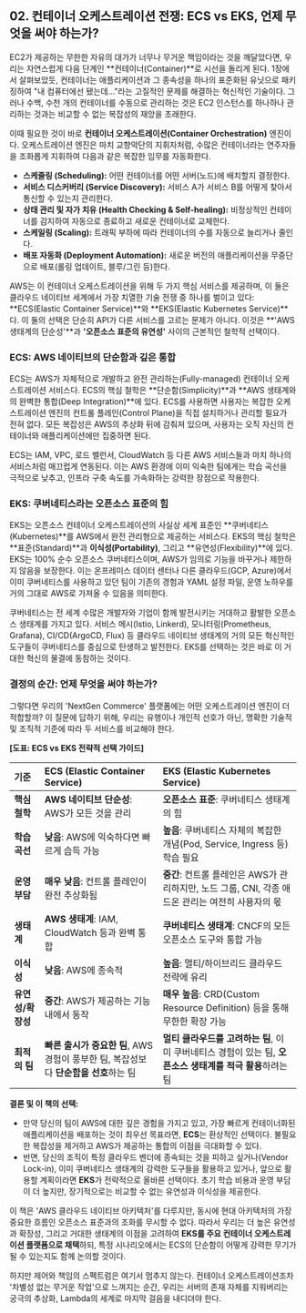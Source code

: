 ## 02. 컨테이너 오케스트레이션 전쟁: ECS vs EKS, 언제 무엇을 써야 하는가?

EC2가 제공하는 무한한 자유의 대가가 너무나 무거운 책임이라는 것을 깨달았다면, 우리는 자연스럽게 다음 단계인 **컨테이너(Container)**로 시선을 돌리게 된다. 1장에서 살펴보았듯, 컨테이너는 애플리케이션과 그 종속성을 하나의 표준화된 유닛으로 패키징하여 "내 컴퓨터에선 됐는데..."라는 고질적인 문제를 해결하는 혁신적인 기술이다. 그러나 수백, 수천 개의 컨테이너를 수동으로 관리하는 것은 EC2 인스턴스를 하나하나 관리하는 것과는 비교할 수 없는 복잡성의 재앙을 초래한다.

이때 필요한 것이 바로 **컨테이너 오케스트레이션(Container Orchestration)** 엔진이다. 오케스트레이션 엔진은 마치 교향악단의 지휘자처럼, 수많은 컨테이너라는 연주자들을 조화롭게 지휘하여 다음과 같은 복잡한 임무를 자동화한다.

* **스케줄링 (Scheduling):** 어떤 컨테이너를 어떤 서버(노드)에 배치할지 결정한다.
* **서비스 디스커버리 (Service Discovery):** 서비스 A가 서비스 B를 어떻게 찾아서 통신할 수 있는지 관리한다.
* **상태 관리 및 자가 치유 (Health Checking & Self-healing):** 비정상적인 컨테이너를 감지하여 자동으로 종료하고 새로운 컨테이너로 교체한다.
* **스케일링 (Scaling):** 트래픽 부하에 따라 컨테이너의 수를 자동으로 늘리거나 줄인다.
* **배포 자동화 (Deployment Automation):** 새로운 버전의 애플리케이션을 무중단으로 배포(롤링 업데이트, 블루/그린 등)한다.

AWS는 이 컨테이너 오케스트레이션을 위해 두 가지 핵심 서비스를 제공하며, 이 둘은 클라우드 네이티브 세계에서 가장 치열한 기술 전쟁 중 하나를 벌이고 있다: **ECS(Elastic Container Service)**와 **EKS(Elastic Kubernetes Service)**다. 이 둘의 선택은 단순히 API가 다른 서비스를 고르는 문제가 아니다. 이것은 **'AWS 생태계의 단순성'**과 **'오픈소스 표준의 유연성'** 사이의 근본적인 철학적 선택이다.

### ECS: AWS 네이티브의 단순함과 깊은 통합

ECS는 AWS가 자체적으로 개발하고 완전 관리하는(Fully-managed) 컨테이너 오케스트레이션 서비스다. ECS의 핵심 철학은 **단순함(Simplicity)**과 **AWS 생태계와의 완벽한 통합(Deep Integration)**에 있다. ECS를 사용하면 사용자는 복잡한 오케스트레이션 엔진의 컨트롤 플레인(Control Plane)을 직접 설치하거나 관리할 필요가 전혀 없다. 모든 복잡성은 AWS의 추상화 뒤에 감춰져 있으며, 사용자는 오직 자신의 컨테이너와 애플리케이션에만 집중하면 된다.

ECS는 IAM, VPC, 로드 밸런서, CloudWatch 등 다른 AWS 서비스들과 마치 하나의 서비스처럼 매끄럽게 연동된다. 이는 AWS 환경에 이미 익숙한 팀에게는 학습 곡선을 극적으로 낮추고, 인프라 구축 속도를 가속화하는 강력한 장점으로 작용한다.

### EKS: 쿠버네티스라는 오픈소스 표준의 힘

EKS는 오픈소스 컨테이너 오케스트레이션의 사실상 세계 표준인 **쿠버네티스(Kubernetes)**를 AWS에서 완전 관리형으로 제공하는 서비스다. EKS의 핵심 철학은 **표준(Standard)**과 **이식성(Portability)**, 그리고 **유연성(Flexibility)**에 있다. EKS는 100% 순수 오픈소스 쿠버네티스이며, AWS가 임의로 기능을 바꾸거나 제한하지 않음을 보장한다. 이는 온프레미스 데이터 센터나 다른 클라우드(GCP, Azure)에서 이미 쿠버네티스를 사용하고 있던 팀이 기존의 경험과 YAML 설정 파일, 운영 노하우를 거의 그대로 AWS로 가져올 수 있음을 의미한다.

쿠버네티스는 전 세계 수많은 개발자와 기업이 함께 발전시키는 거대하고 활발한 오픈소스 생태계를 가지고 있다. 서비스 메시(Istio, Linkerd), 모니터링(Prometheus, Grafana), CI/CD(ArgoCD, Flux) 등 클라우드 네이티브 생태계의 거의 모든 혁신적인 도구들이 쿠버네티스를 중심으로 탄생하고 발전한다. EKS를 선택하는 것은 바로 이 거대한 혁신의 물결에 동참하는 것이다.

### 결정의 순간: 언제 무엇을 써야 하는가?

그렇다면 우리의 'NextGen Commerce' 플랫폼에는 어떤 오케스트레이션 엔진이 더 적합할까? 이 질문에 답하기 위해, 우리는 유행이나 개인적 선호가 아닌, 명확한 기술적 및 조직적 기준에 따라 두 서비스를 비교해야 한다.

**[도표: ECS vs EKS 전략적 선택 가이드]**

| 기준 | ECS (Elastic Container Service) | EKS (Elastic Kubernetes Service) |
| :--- | :--- | :--- |
| **핵심 철학** | **AWS 네이티브 단순성**: AWS가 모든 것을 관리 | **오픈소스 표준**: 쿠버네티스 생태계의 힘 |
| **학습 곡선** | **낮음**: AWS에 익숙하다면 빠르게 습득 가능 | **높음**: 쿠버네티스 자체의 복잡한 개념(Pod, Service, Ingress 등) 학습 필요 |
| **운영 부담** | **매우 낮음**: 컨트롤 플레인이 완전 추상화됨 | **중간**: 컨트롤 플레인은 AWS가 관리하지만, 노드 그룹, CNI, 각종 애드온 관리는 여전히 사용자의 몫 |
| **생태계** | **AWS 생태계**: IAM, CloudWatch 등과 완벽 통합 | **쿠버네티스 생태계**: CNCF의 모든 오픈소스 도구와 통합 가능 |
| **이식성** | **낮음**: AWS에 종속적 | **높음**: 멀티/하이브리드 클라우드 전략에 유리 |
| **유연성/확장성** | **중간**: AWS가 제공하는 기능 내에서 동작 | **매우 높음**: CRD(Custom Resource Definition) 등을 통해 무한한 확장 가능 |
| **최적의 팀** | **빠른 출시가 중요한 팀**, AWS 경험이 풍부한 팀, 복잡성보다 **단순함을 선호**하는 팀 | **멀티 클라우드를 고려하는 팀**, 이미 쿠버네티스 경험이 있는 팀, **오픈소스 생태계를 적극 활용**하려는 팀 |

**결론 및 이 책의 선택:**

* 만약 당신의 팀이 AWS에 대한 깊은 경험을 가지고 있고, 가장 빠르게 컨테이너화된 애플리케이션을 배포하는 것이 최우선 목표라면, **ECS**는 환상적인 선택이다. 불필요한 복잡성을 제거하고 AWS가 제공하는 통합의 이점을 극대화할 수 있다.
* 반면, 당신의 조직이 특정 클라우드 벤더에 종속되는 것을 피하고 싶거나(Vendor Lock-in), 이미 쿠버네티스 생태계의 강력한 도구들을 활용하고 있거나, 앞으로 활용할 계획이라면 **EKS**가 전략적으로 올바른 선택이다. 초기 학습 비용과 운영 부담이 더 높지만, 장기적으로는 비교할 수 없는 유연성과 이식성을 제공한다.

이 책은 'AWS 클라우드 네이티브 아키텍처'를 다루지만, 동시에 현대 아키텍처의 가장 중요한 흐름인 오픈소스 표준과의 조화를 무시할 수 없다. 따라서 우리는 더 높은 유연성과 확장성, 그리고 거대한 생태계의 이점을 고려하여 **EKS를 주요 컨테이너 오케스트레이션 플랫폼으로 채택**하되, 특정 시나리오에서는 ECS의 단순함이 어떻게 강력한 무기가 될 수 있는지도 함께 논의할 것이다.

하지만 제어와 책임의 스펙트럼은 여기서 멈추지 않는다. 컨테이너 오케스트레이션조차 '차별성 없는 무거운 작업'으로 느껴지는 순간, 우리는 서버의 존재 자체를 지워버리는 궁극의 추상화, Lambda의 세계로 마지막 걸음을 내디뎌야 한다.